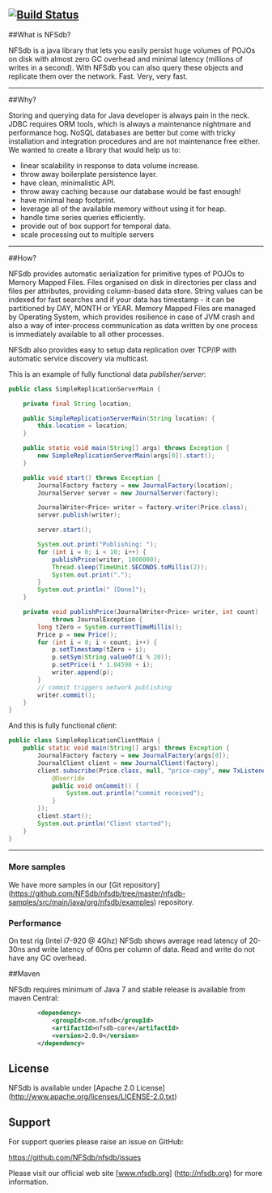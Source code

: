 [![Build Status](https://secure.travis-ci.org/NFSdb/nfsdb.png?branch=master)](http://travis-ci.org/NFSdb/nfsdb)
---


##What is NFSdb?

NFSdb is a java library that lets you easily persist huge volumes of POJOs on disk with almost zero GC overhead and minimal latency (millions of writes in a second). With NFSdb you can also query these objects and replicate them over the network. Fast. Very, very fast.

---

##Why?

Storing and querying data for Java developer is always pain in the neck. JDBC requires ORM tools, which is always a maintenance nightmare and performance hog. NoSQL databases are better but come with tricky installation and integration procedures and are not maintenance free either. We wanted to create a library that would help us to:

- linear scalability in response to data volume increase.
- throw away boilerplate persistence layer.
- have clean, minimalistic API.
- throw away caching because our database would be fast enough!
- have minimal heap footprint.
- leverage all of the available memory without using it for heap.
- handle time series queries efficiently.
- provide out of box support for temporal data.
- scale processing out to multiple servers

---

##How?

NFSdb provides automatic serialization for primitive types of POJOs to Memory Mapped Files. Files organised on disk in directories per class and files per attributes, providing column-based data store. String values can be indexed for fast searches and if your data has timestamp - it can be partitioned by DAY, MONTH or YEAR. Memory Mapped Files are managed by Operating System, which provides resilience in case of JVM crash and also a way of inter-process communication as data written by one process is immediately available to all other processes.

NFSdb also provides easy to setup data replication over TCP/IP with automatic service discovery via multicast.

This is an example of fully functional data _publisher/server_:

```java
public class SimpleReplicationServerMain {

    private final String location;

    public SimpleReplicationServerMain(String location) {
        this.location = location;
    }

    public static void main(String[] args) throws Exception {
        new SimpleReplicationServerMain(args[0]).start();
    }

    public void start() throws Exception {
        JournalFactory factory = new JournalFactory(location);
        JournalServer server = new JournalServer(factory);

        JournalWriter<Price> writer = factory.writer(Price.class);
        server.publish(writer);

        server.start();

        System.out.print("Publishing: ");
        for (int i = 0; i < 10; i++) {
            publishPrice(writer, 1000000);
            Thread.sleep(TimeUnit.SECONDS.toMillis(2));
            System.out.print(".");
        }
        System.out.println(" [Done]");
    }

    private void publishPrice(JournalWriter<Price> writer, int count) 
            throws JournalException {
        long tZero = System.currentTimeMillis();
        Price p = new Price();
        for (int i = 0; i < count; i++) {
            p.setTimestamp(tZero + i);
            p.setSym(String.valueOf(i % 20));
            p.setPrice(i * 1.04598 + i);
            writer.append(p);
        }
        // commit triggers network publishing
        writer.commit();
    }
}
```

And this is fully functional _client_:

```java
public class SimpleReplicationClientMain {
    public static void main(String[] args) throws Exception {
        JournalFactory factory = new JournalFactory(args[0]);
        JournalClient client = new JournalClient(factory);
        client.subscribe(Price.class, null, "price-copy", new TxListener() {
            @Override
            public void onCommit() {
                System.out.println("commit received");
            }
        });
        client.start();
        System.out.println("Client started");
    }
}
```
---

### More samples

We have more samples in our [Git repository] (https://github.com/NFSdb/nfsdb/tree/master/nfsdb-samples/src/main/java/org/nfsdb/examples) repository.

### Performance

On test rig (Intel i7-920 @ 4Ghz) NFSdb shows average read latency of 20-30ns and write latency of 60ns per column of data. Read and write do not have any GC overhead.


##Maven

NFSdb requires minimum of Java 7 and stable release is available from maven Central:

```xml
        <dependency>
            <groupId>com.nfsdb</groupId>
            <artifactId>nfsdb-core</artifactId>
            <version>2.0.0</version>
        </dependency>

```


## License

NFSdb is available under [Apache 2.0 License] (http://www.apache.org/licenses/LICENSE-2.0.txt)

## Support

For support queries please raise an issue on GitHub:

https://github.com/NFSdb/nfsdb/issues

Please visit our official web site [www.nfsdb.org] (http://nfsdb.org) for more information.
